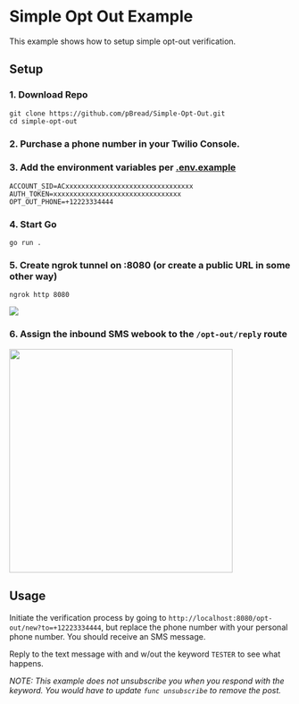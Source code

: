 # Simple Opt Out Example

This example shows how to setup simple opt-out verification.

## Setup

### 1. Download Repo

```
git clone https://github.com/pBread/Simple-Opt-Out.git
cd simple-opt-out
```

### 2. Purchase a phone number in your Twilio Console.

### 3. Add the environment variables per [.env.example](./.env.example)

```
ACCOUNT_SID=ACxxxxxxxxxxxxxxxxxxxxxxxxxxxxxxxx
AUTH_TOKEN=xxxxxxxxxxxxxxxxxxxxxxxxxxxxxxxx
OPT_OUT_PHONE=+12223334444
```

### 4. Start Go

```
go run .
```

### 5. Create ngrok tunnel on :8080 (or create a public URL in some other way)

```
ngrok http 8080
```

<img src="https://i.imgur.com/TU1vJSf.png"/>

### 6. Assign the inbound SMS webook to the `/opt-out/reply` route

<img src="https://i.imgur.com/LtTAPFt.png" height="400" />

## Usage

Initiate the verification process by going to `http://localhost:8080/opt-out/new?to=+12223334444`, but replace the phone number with your personal phone number. You should receive an SMS message.

Reply to the text message with and w/out the keyword `TESTER` to see what happens.

_NOTE: This example does not unsubscribe you when you respond with the keyword. You would have to update `func unsubscribe` to remove the post._

